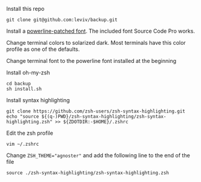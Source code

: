 Install this repo
```
git clone git@github.com:leviv/backup.git
```

Install a [powerline-patched font](https://github.com/powerline/fonts). The included font Source Code Pro works.

Change terminal colors to solarized dark. Most terminals have this color profile as one of the defaults.

Change terminal font to the powerline font installed at the beginning


Install oh-my-zsh
```
cd backup
sh install.sh
```

Install syntax highlighting
```
git clone https://github.com/zsh-users/zsh-syntax-highlighting.git
echo "source ${(q-)PWD}/zsh-syntax-highlighting/zsh-syntax-highlighting.zsh" >> ${ZDOTDIR:-$HOME}/.zshrc
```

Edit the zsh profile
```
vim ~/.zshrc
```

Change `ZSH_THEME="agnoster"` and add the following line to the end of the file
```
source ./zsh-syntax-highlighting/zsh-syntax-highlighting.zsh
```

